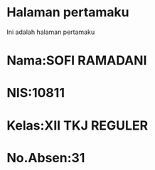<html>
  <head>
    <meta charset="utf-8">
    <H1>Halaman pertamaku</H1>
  </head>
  <body>
    <p>Ini adalah halaman pertamaku</p>
    <H1>Nama:SOFI RAMADANI</H1>
    <H1>NIS:10811</H1>
    <H1>Kelas:XII TKJ REGULER </H1>
    <H1>No.Absen:31</H1>
  </body>
</html>
